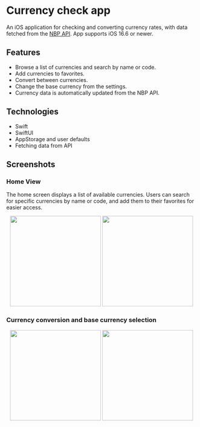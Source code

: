 # Currency check app

An iOS application for checking and converting currency rates, with data fetched from the [NBP API](https://api.nbp.pl/en.html). App supports iOS 16.6 or newer.

## Features
- Browse a list of currencies and search by name or code.
- Add currencies to favorites.
- Convert between currencies.
- Change the base currency from the settings.
- Currency data is automatically updated from the NBP API.

## Technologies
- Swift
- SwiftUI
- AppStorage and user defaults
- Fetching data from API


## Screenshots

### Home View

The home screen displays a list of available currencies. Users can search for specific currencies by name or code, and add them to their favorites for easier access.

<p align="center">
  <img src="https://github.com/user-attachments/assets/efcc5364-9ae0-477f-b0db-386b74be2391" width="240"/>
  <img src="https://github.com/user-attachments/assets/eb7badaa-f14e-4c8e-84af-ea902bfe2936" width="240"/>
</p>

### Currency conversion and base currency selection

<p align="center">
  <img src="https://github.com/user-attachments/assets/5d24d714-e4ad-4fbe-91dd-034ebda180b0" width="240"/>
  <img src="https://github.com/user-attachments/assets/e709f406-8a10-4f5c-a1fc-dde3050cc470" width="240"/>
</p>
